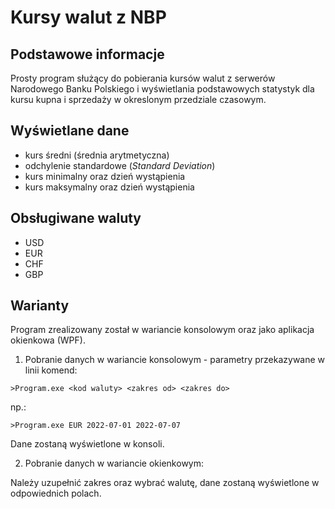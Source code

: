 # Kursy walut z NBP

## Podstawowe informacje

Prosty program służący do pobierania kursów walut z serwerów Narodowego Banku Polskiego i wyświetlania podstawowych statystyk dla kursu kupna i sprzedaży w okreslonym przedziale czasowym.

## Wyświetlane dane

* kurs średni (średnia arytmetyczna)
* odchylenie standardowe (_Standard Deviation_)
* kurs minimalny oraz dzień wystąpienia
* kurs maksymalny oraz dzień wystąpienia

## Obsługiwane waluty

* USD
* EUR
* CHF
* GBP

## Warianty

Program zrealizowany został w wariancie konsolowym oraz jako aplikacja okienkowa (WPF).

1. Pobranie danych w wariancie konsolowym - parametry przekazywane w linii komend:

  ```>Program.exe <kod waluty> <zakres od> <zakres do>```
  
  np.:
  
  ```>Program.exe EUR 2022-07-01 2022-07-07```
  
  Dane zostaną wyświetlone w konsoli.
  
2. Pobranie danych w wariancie okienkowym:

  Należy uzupełnić zakres oraz wybrać walutę, dane zostaną wyświetlone w odpowiednich polach.
